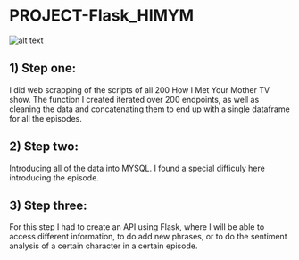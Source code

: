 #                                                **PROJECT-Flask_HIMYM**

![alt text](https://e.rpp-noticias.io/xlarge/2020/02/26/342834_905965.png "Logo Title Text 1")

## 1) **Step one:** 
I did web scrapping of the scripts of all 200 How I Met Your Mother TV show. The function I created iterated over 200 endpoints, as well as cleaning the data and concatenating them to end up with a single dataframe for all the episodes.

## 2) **Step two:**
Introducing all of the data into MYSQL. I found a special difficuly here introducing the episode.

## 3) **Step three:**
For this step I had to create an API using Flask, where I will be able to access different information, to do add new phrases, or to do the sentiment analysis of a certain character in a certain episode.


